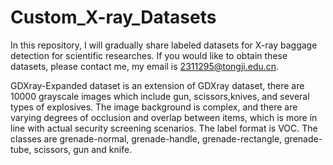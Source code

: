 # Custom_X-ray_Datasets
In this repository, I will gradually share labeled datasets for X-ray baggage detection for scientific researches. If you would like to obtain these datasets, please contact me, my email is 2311295@tongji.edu.cn.

GDXray-Expanded dataset is an extension of GDXray dataset, there are 10000 grayscale images which include gun, scissors,knives, and several types of explosives. The image background is complex, and there are varying degrees of occlusion and overlap between items, which is more in line with actual security screening scenarios. The label format is VOC. The classes are grenade-normal, grenade-handle, grenade-rectangle, grenade-tube, scissors, gun and knife.
